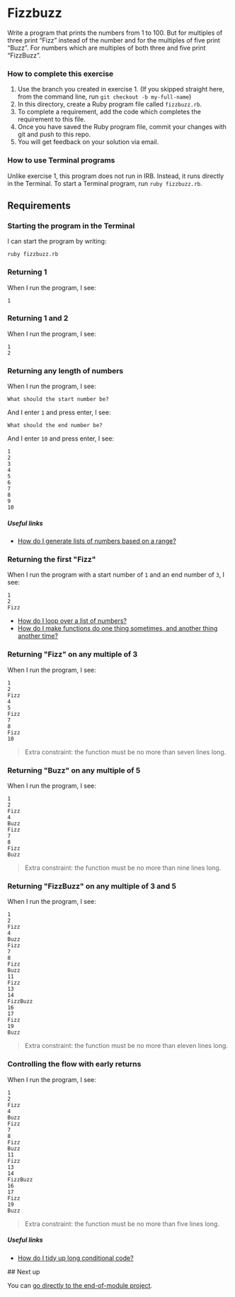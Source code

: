 # Fizzbuzz

Write a program that prints the numbers from 1 to 100. But for multiples of three print “Fizz” instead of the number and for the multiples of five print “Buzz”. For numbers which are multiples of both three and five print “FizzBuzz”.

### How to complete this exercise

1. Use the branch you created in exercise 1. (If you skipped straight here, from the command line, run `git checkout -b my-full-name`)
2. In this directory, create a Ruby program file called `fizzbuzz.rb`.
3. To complete a requirement, add the code which completes the requirement to this file.
3. Once you have saved the Ruby program file, commit your changes with git and push to this repo.
4. You will get feedback on your solution via email.

### How to use Terminal programs

Unlike exercise 1, this program does not run in IRB. Instead, it runs directly in the Terminal. To start a Terminal program, run `ruby fizzbuzz.rb`.

## Requirements

### Starting the program in the Terminal

I can start the program by writing:

`ruby fizzbuzz.rb`

### Returning 1

When I run the program, I see:

```
1
```

### Returning 1 and 2

When I run the program, I see:

```
1
2
```

### Returning any length of numbers

When I run the program, I see:

```
What should the start number be?
```

And I enter `1` and press enter, I see:

```
What should the end number be?
```

And I enter `10` and press enter, I see:

```
1
2
3
4
5
6
7
8
9
10
```

##### Useful links

- [How do I generate lists of numbers based on a range?]()

### Returning the first "Fizz"

When I run the program with a start number of `1` and an end number of `3`, I see:

```
1
2
Fizz
```

- [How do I loop over a list of numbers?]()
- [How do I make functions do one thing sometimes, and another thing another time?](https://www.loom.com/share/19ea686cfc244427882688d69f6112ca)

### Returning "Fizz" on any multiple of 3

When I run the program, I see:

```
1
2
Fizz
4
5
Fizz
7
8
Fizz
10
```

> Extra constraint: the function must be no more than seven lines long.

### Returning "Buzz" on any multiple of 5

When I run the program, I see:

```
1
2
Fizz
4
Buzz
Fizz
7
8
Fizz
Buzz
```

> Extra constraint: the function must be no more than nine lines long.

### Returning "FizzBuzz" on any multiple of 3 and 5

When I run the program, I see:

```
1
2
Fizz
4
Buzz
Fizz
7
8
Fizz
Buzz
11
Fizz
13
14
FizzBuzz
16
17
Fizz
19
Buzz
```

> Extra constraint: the function must be no more than eleven lines long.

### Controlling the flow with early returns

When I run the program, I see:

```
1
2
Fizz
4
Buzz
Fizz
7
8
Fizz
Buzz
11
Fizz
13
14
FizzBuzz
16
17
Fizz
19
Buzz
```

> Extra constraint: the function must be no more than five lines long.

##### Useful links

- [How do I tidy up long conditional code?](https://www.loom.com/share/a23d49a015a646b881ef07047e1365b7)

## Next up

You can [go directly to the end-of-module project](./END_OF_MODULE.md).